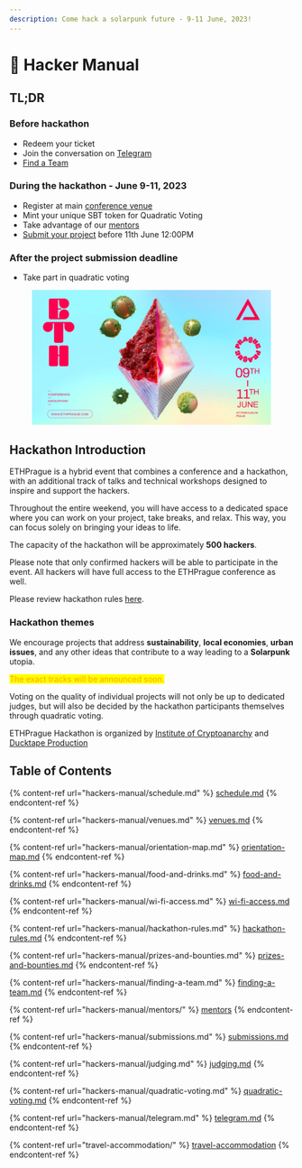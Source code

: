 ```yaml
---
description: Come hack a solarpunk future - 9-11 June, 2023!
---
```


# 📘 Hacker Manual

## **TL;DR**

### **Before hackathon**

* Redeem your ticket&#x20;
* Join the conversation on [Telegram](hackers-manual/telegram.md)
* [Find a Team](hackers-manual/finding-a-team.md)

### During the hackathon - June 9-11, 2023

* Register at main [conference venue](hackers-manual/venues.md)
* Mint your unique SBT token for Quadratic Voting
* Take advantage of our [mentors](hackers-manual/mentors/)
* [Submit your project](hackers-manual/submissions.md) before 11th June 12:00PM&#x20;

### After the project submission deadline

* Take part in quadratic voting&#x20;

<figure><img src=".gitbook/assets/FqyFbjeaAAEOSJJ.jpg" alt=""><figcaption></figcaption></figure>

## Hackathon Introduction

ETHPrague is a hybrid event that combines a conference and a hackathon, with an additional track of talks and technical workshops designed to inspire and support the hackers.&#x20;

Throughout the entire weekend, you will have access to a dedicated space where you can work on your project, take breaks, and relax. This way, you can focus solely on bringing your ideas to life.

The capacity of the hackathon will be approximately **500 hackers**.&#x20;

Please note that only confirmed hackers will be able to participate in the event. All hackers will have full access to the ETHPrague conference as well.&#x20;

Please review hackathon rules [here](hackers-manual/hackathon-rules.md).&#x20;

### Hackathon themes

We encourage projects that address **sustainability**, **local economies**, **urban issues**, and any other ideas that contribute to a way leading to a **Solarpunk** utopia.

<mark style="color:orange;">The exact tracks will be announced soon.</mark>

Voting on the quality of individual projects will not only be up to dedicated judges, but will also be decided by the hackathon participants themselves through quadratic voting.

ETHPrague Hackathon is organized by [Institute of Cryptoanarchy](https://www.paralelnipolis.cz/en/o-nas/) and [Ducktape Production](https://ducttape.events/)



## Table of Contents

{% content-ref url="hackers-manual/schedule.md" %}
[schedule.md](hackers-manual/schedule.md)
{% endcontent-ref %}

{% content-ref url="hackers-manual/venues.md" %}
[venues.md](hackers-manual/venues.md)
{% endcontent-ref %}

{% content-ref url="hackers-manual/orientation-map.md" %}
[orientation-map.md](hackers-manual/orientation-map.md)
{% endcontent-ref %}

{% content-ref url="hackers-manual/food-and-drinks.md" %}
[food-and-drinks.md](hackers-manual/food-and-drinks.md)
{% endcontent-ref %}

{% content-ref url="hackers-manual/wi-fi-access.md" %}
[wi-fi-access.md](hackers-manual/wi-fi-access.md)
{% endcontent-ref %}

{% content-ref url="hackers-manual/hackathon-rules.md" %}
[hackathon-rules.md](hackers-manual/hackathon-rules.md)
{% endcontent-ref %}

{% content-ref url="hackers-manual/prizes-and-bounties.md" %}
[prizes-and-bounties.md](hackers-manual/prizes-and-bounties.md)
{% endcontent-ref %}

{% content-ref url="hackers-manual/finding-a-team.md" %}
[finding-a-team.md](hackers-manual/finding-a-team.md)
{% endcontent-ref %}

{% content-ref url="hackers-manual/mentors/" %}
[mentors](hackers-manual/mentors/)
{% endcontent-ref %}

{% content-ref url="hackers-manual/submissions.md" %}
[submissions.md](hackers-manual/submissions.md)
{% endcontent-ref %}

{% content-ref url="hackers-manual/judging.md" %}
[judging.md](hackers-manual/judging.md)
{% endcontent-ref %}

{% content-ref url="hackers-manual/quadratic-voting.md" %}
[quadratic-voting.md](hackers-manual/quadratic-voting.md)
{% endcontent-ref %}

{% content-ref url="hackers-manual/telegram.md" %}
[telegram.md](hackers-manual/telegram.md)
{% endcontent-ref %}

{% content-ref url="travel-accommodation/" %}
[travel-accommodation](travel-accommodation/)
{% endcontent-ref %}



